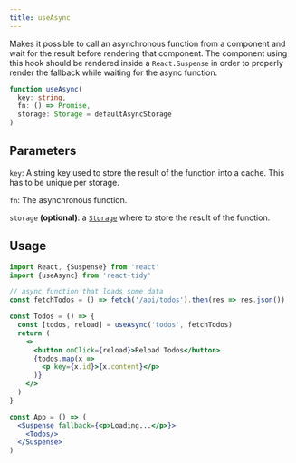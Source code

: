 ```yaml
---
title: useAsync
---
```


Makes it possible to call an asynchronous function from a component and wait for the result before rendering that component. The component using this hook should be rendered inside a `React.Suspense` in order to properly render the fallback while waiting for the async function.

```typescript
function useAsync(
  key: string,
  fn: () => Promise,
  storage: Storage = defaultAsyncStorage
)
```

## Parameters

`key`: A string key used to store the result of the function into a cache. This has to be unique per storage.

`fn`: The asynchronous function.

`storage` __(optional)__: a [`Storage`](storage.md) where to store the result of the function.

## Usage

```jsx
import React, {Suspense} from 'react'
import {useAsync} from 'react-tidy'

// async function that loads some data
const fetchTodos = () => fetch('/api/todos').then(res => res.json())

const Todos = () => {
  const [todos, reload] = useAsync('todos', fetchTodos)
  return (
    <>
      <button onClick={reload}>Reload Todos</button>
      {todos.map(x =>
        <p key={x.id}>{x.content}</p>
      )}
    </>
  )
}

const App = () => (
  <Suspense fallback={<p>Loading...</p>}>
    <Todos/>
  </Suspense>
)
```
